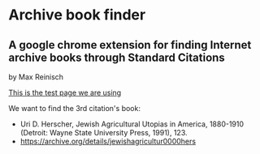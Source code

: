 # Archive book finder
## A google chrome extension for finding Internet archive books through Standard Citations
by Max Reinisch


[This is the test page we are using](https://jwa.org/teach/livingthelegacy/jews-and-farming-in-america)

We want to find the 3rd citation's book:
 - Uri D. Herscher, Jewish Agricultural Utopias in America, 1880-1910 (Detroit: Wayne State University Press, 1991), 123.
 - https://archive.org/details/jewishagricultur0000hers
